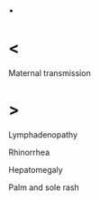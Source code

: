 # .

# <

Maternal transmission

# >

Lymphadenopathy

Rhinorrhea

Hepatomegaly

Palm and sole rash
